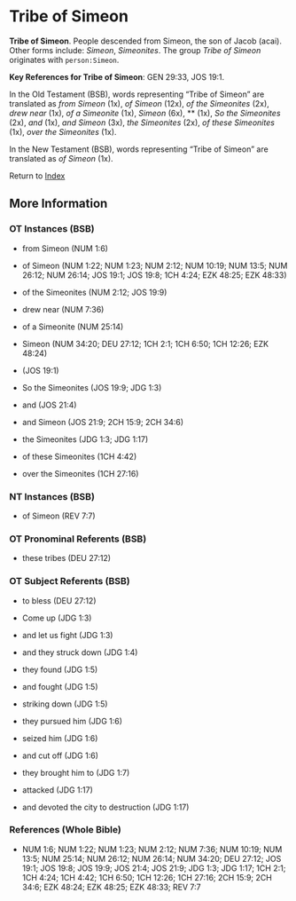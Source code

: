 # Tribe of Simeon
**Tribe of Simeon**. 
People descended from Simeon, the son of Jacob (acai). 
Other forms include: 
*Simeon*, *Simeonites*. 
The group _Tribe of Simeon_ originates with `person:Simeon`. 


**Key References for Tribe of Simeon**: 
GEN 29:33, JOS 19:1. 


In the Old Testament (BSB), words representing “Tribe of Simeon” are translated as 
*from Simeon* (1x), *of Simeon* (12x), *of the Simeonites* (2x), *drew near* (1x), *of a Simeonite* (1x), *Simeon* (6x), ** (1x), *So the Simeonites* (2x), *and* (1x), *and Simeon* (3x), *the Simeonites* (2x), *of these Simeonites* (1x), *over the Simeonites* (1x). 


In the New Testament (BSB), words representing “Tribe of Simeon” are translated as 
*of Simeon* (1x). 


Return to [Index](00-Index.md)

## More Information

### OT Instances (BSB)

* from Simeon (NUM 1:6)

* of Simeon (NUM 1:22; NUM 1:23; NUM 2:12; NUM 10:19; NUM 13:5; NUM 26:12; NUM 26:14; JOS 19:1; JOS 19:8; 1CH 4:24; EZK 48:25; EZK 48:33)

* of the Simeonites (NUM 2:12; JOS 19:9)

* drew near (NUM 7:36)

* of a Simeonite (NUM 25:14)

* Simeon (NUM 34:20; DEU 27:12; 1CH 2:1; 1CH 6:50; 1CH 12:26; EZK 48:24)

*  (JOS 19:1)

* So the Simeonites (JOS 19:9; JDG 1:3)

* and (JOS 21:4)

* and Simeon (JOS 21:9; 2CH 15:9; 2CH 34:6)

* the Simeonites (JDG 1:3; JDG 1:17)

* of these Simeonites (1CH 4:42)

* over the Simeonites (1CH 27:16)



### NT Instances (BSB)

* of Simeon (REV 7:7)



### OT Pronominal Referents (BSB)

* these tribes (DEU 27:12)



### OT Subject Referents (BSB)

* to bless (DEU 27:12)

* Come up (JDG 1:3)

* and let us fight (JDG 1:3)

* and they struck down (JDG 1:4)

* they found (JDG 1:5)

* and fought (JDG 1:5)

* striking down (JDG 1:5)

* they pursued him (JDG 1:6)

* seized him (JDG 1:6)

* and cut off (JDG 1:6)

* they brought him to (JDG 1:7)

* attacked (JDG 1:17)

* and devoted the city to destruction (JDG 1:17)



### References (Whole Bible)

* NUM 1:6; NUM 1:22; NUM 1:23; NUM 2:12; NUM 7:36; NUM 10:19; NUM 13:5; NUM 25:14; NUM 26:12; NUM 26:14; NUM 34:20; DEU 27:12; JOS 19:1; JOS 19:8; JOS 19:9; JOS 21:4; JOS 21:9; JDG 1:3; JDG 1:17; 1CH 2:1; 1CH 4:24; 1CH 4:42; 1CH 6:50; 1CH 12:26; 1CH 27:16; 2CH 15:9; 2CH 34:6; EZK 48:24; EZK 48:25; EZK 48:33; REV 7:7



